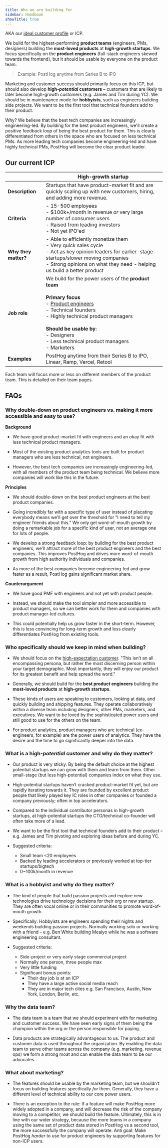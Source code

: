 ```yaml
---
title: Who we are building for
sidebar: Handbook
showTitle: true
---
```


AKA our [ideal customer profile](/newsletter/ideal-customer-profile-framework) or ICP.

We build for the highest-performing **product teams** (engineers, PMs, designers) building the **most-loved products** at **high-growth startups**. We focus specifically on the **product engineers** (full-stack engineers skewed towards the frontend), but it should be usable by everyone on the product team.

> Example: PostHog anytime from Series B to IPO

Marketing and customer success should primarily focus on this ICP, but should also develop **high-*potential* customers** – customers that are likely to later become high-growth customers (e.g. James and Tim during YC). We should be in maintenance mode for **hobbyists**, such as engineers building side projects. We want to be the first tool that technical founders add to their product.

Why? We believe that the best tech companies are increasingly engineering-led. By building for the best product engineers, we'll create a positive feedback loop of being the best product for them. This is clearly differentiated from others in the space who are focused on less technical PMs. As more leading tech companies become engineering-led and have highly technical PMs, PostHog will become the clear product leader.

## Our current ICP

| &nbsp; | High-growth startup |
| --- | --- |
| **Description** | Startups that have product-market fit and are quickly scaling up with new customers, hiring, and adding more revenue. |
| **Criteria** | - 15-500 employees<br />- $100k+/month in revenue _or_ very large number of consumer users<br />- Raised from leading investors<br />- Not yet IPO'ed |
| **Why they matter?** | - Able to efficiently monetize them<br />- Very quick sales cycle<br />- Act as key opinion leaders for earlier-stage startups/slower moving companies<br />- Strong opinions on what they need - helping us build a better product |
| **Job role** | We build for the power users of the **product team**<br /><br />**Primary focus**<br />- [Product engineers](/blog/what-is-a-product-engineer)<br/>- Technical founders <br />- Highly technical product managers <br /><br />**Should be usable by**:<br />- Designers<br />- Less technical product managers<br />- Marketers<br />|
| **Examples** | PostHog anytime from their Series B to IPO, Linear, Ramp, Vercel, Retool |

Each team will focus more or less on different members of the product team. This is detailed on their team pages.

## FAQs

### Why double-down on product engineers vs. making it more accessible and easy to use?

**Background**

- We have good product-market fit with engineers and an okay fit with less technical product managers.

- Most of the existing product analytics tools are built for product managers who are less technical, not engineers.

- However, the best tech companies are increasingly engineering-led, with all members of the product team being technical. We believe more companies will work like this in the future.

**Principles**

- We should double-down on the best product engineers at the best product companies.

- Going incredibly far with a specific type of user instead of placating everybody means we'll get over the threshold for "I need to tell my engineer friends about this." We only get word-of-mouth growth by doing a remarkable job for a specific kind of user, not an average one for lots of people.

- We develop a strong feedback loop: by building for the best product engineers, we'll attract more of the best product engineers and the best companies. This improves PostHog and drives more word-of-mouth growth from high authority individuals and companies.

- As more of the best companies become engineering-led and grow faster as a result, PostHog gains significant market share.

**Counterargument**

- We have good PMF with engineers and not yet with product people.

- Instead, we should make the tool simpler and more accessible to product managers, so we can better work for them and companies with product manager-led cultures. 

- This could potentially help us grow faster in the short-term. However, this is less convincing for long-term growth and less clearly differentiates PostHog from existing tools.

### Who specifically should we keep in mind when building?

- We should focus on the [high-expectation customer](https://review.firstround.com/what-i-learned-from-developing-branding-for-airbnb-dropbox-and-thumbtack). "This isn’t an all encompassing persona, but rather the most discerning person within your target demographic. Most importantly, they will enjoy our product for its greatest benefit and help spread the word."

- Generally, we should build for the **best product engineers** building the **most-loved products** at **high-growth startups**.

- These kinds of users are speaking to customers, looking at data, and quickly building and shipping features. They operate collaboratively within a diverse team including designers, other PMs, marketers, and executives. We want to be loved by the sophisticated power users and still good to use for the others on the team.

- For product analytics, product managers who are technical (ex-engineers, for example) are the power users of analytics. They have the desire and the time to go significantly deeper into the data.

### What is a high-_potential_ customer and why do they matter?

- Our product is very sticky. By being the default choice at the highest potential startups we can grow with them and learn from them. Other small-stage (but less high-potential) companies index on what they use.

- High-potential startups haven’t cracked product-market fit yet, but are rapidly iterating towards it. They are founded by excellent product people that likely played key IC roles in other companies or founded a company previously; often in top accelerators.

- Compared to the individual contributor personas in high-growth startups, at high-potential startups the CTO/technical co-founder will often take more of a lead.

- We want to be the first tool that technical founders add to their product – e.g. James and Tim pivoting and exploring ideas before and during YC.

- Suggested criteria:
  - Small team <20 employees
  - Backed by leading accelerators or previously worked at top-tier startups/bigtech
  - $0-$100k/month in revenue

### What is a hobbyist and why do they matter?

- The kind of people that build passion projects and explore new technologies drive technology decisions for their org or new startup. They are often vocal online or in their communities to promote word-of-mouth growth.

- Specifically: Hobbyists are engineers spending their nights and weekends building passion projects. Normally working solo or working with a friend – e.g. Ben White building Mealyo while he was a software engineering consultant.

- Suggested criteria:
  - Side-project or very early stage commercial project
  - Normally one person, three people max
  - Very little funding
  - Significant bonus points:
    - Their day job is at an ICP
    - They have a large active social media reach
    - They are in major tech cites e.g. San Francisco, Austin, New York, London, Berlin, etc.

### Why the data team?

- The data team is a team that we should experiment with for marketing and customer success. We have seen early signs of them being the champion within the org or the person responsible for paying.

- Data products are strategically advantageous to us. The product and customer data is used throughout the organization. By enabling the data team to serve other teams across the company (e.g. marketing, revenue ops) we form a strong moat and can enable the data team to be our advocates.

### What about marketing?

- The features should be usable by the marketing team, but we shouldn’t focus on building features specifically _for_ them. Generally, they have a different level of technical ability to our core power users.

- There is an exception to the rule: If a feature will make PostHog more widely adopted in a company, and will decrease the risk of the company moving to a competitor, we should build the feature. Ultimately, this is in line with our wider strategy, because the more teams in a company using the same set of product data stored in PostHog vs a second tool, the more successfully the company will operate. Anti goal: Make PostHog _harder_ to use for product engineers by supporting features for non-ICP users.
